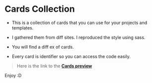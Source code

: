 # Cards Collection

- This is a collection of cards that you can use for your projects and templates.
- I gathered them from diff sites. I reproduced the style using sass.
- You will find a diff ex of cards.

- Every card is identifier so you can access the code easily.
  
> Here is the link to the **[Cards preview](https://dinataklit.github.io/Cards/)**

Enjoy :D
